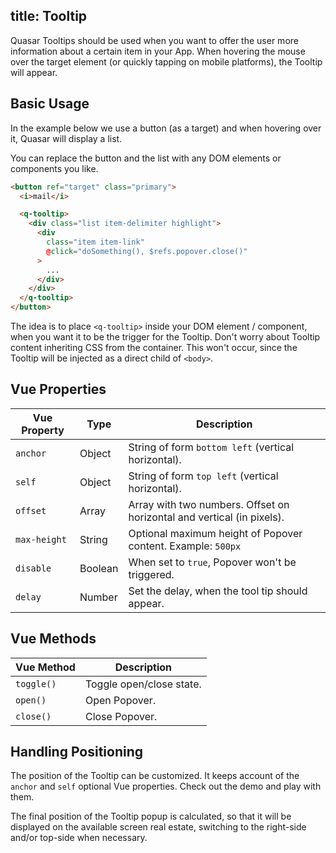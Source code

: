 title: Tooltip
---
Quasar Tooltips should be used when you want to offer the user more information about a certain item in your App. When hovering the mouse over the target element (or quickly tapping on mobile platforms), the Tooltip will appear.

<input type="hidden" data-fullpage-demo="web-components/tooltip">

## Basic Usage
In the example below we use a button (as a target) and when hovering over it, Quasar will display a list.

You can replace the button and the list with any DOM elements or components you like.
``` html
<button ref="target" class="primary">
  <i>mail</i>

  <q-tooltip>
    <div class="list item-delimiter highlight">
      <div
        class="item item-link"
        @click="doSomething(), $refs.popover.close()"
      >
        ...
      </div>
    </div>
  </q-tooltip>
</button>
```

The idea is to place `<q-tooltip>` inside your DOM element / component, when you want it to be the trigger for the Tooltip. Don't worry about Tooltip content inheriting CSS from the container. This won't occur, since the Tooltip will be injected as a direct child of `<body>`.

## Vue Properties
| Vue Property | Type | Description |
| --- | --- | --- |
| `anchor` | Object | String of form `bottom left` (vertical horizontal). |
| `self` | Object | String of form `top left` (vertical horizontal). |
| `offset` | Array | Array with two numbers. Offset on horizontal and vertical (in pixels). |
| `max-height` | String | Optional maximum height of Popover content. Example: `500px` |
| `disable` | Boolean | When set to `true`, Popover won't be triggered. |
| `delay` | Number | Set the delay, when the tool tip should appear. |

## Vue Methods

| Vue Method | Description |
| --- | --- |
| `toggle()` | Toggle open/close state. |
| `open()` | Open Popover. |
| `close()` | Close Popover. |

## Handling Positioning
The position of the Tooltip can be customized. It keeps account of the `anchor` and `self` optional Vue properties. Check out the demo and play with them.

The final position of the Tooltip popup is calculated, so that it will be displayed on the available screen real estate, switching to the right-side and/or top-side when necessary.
